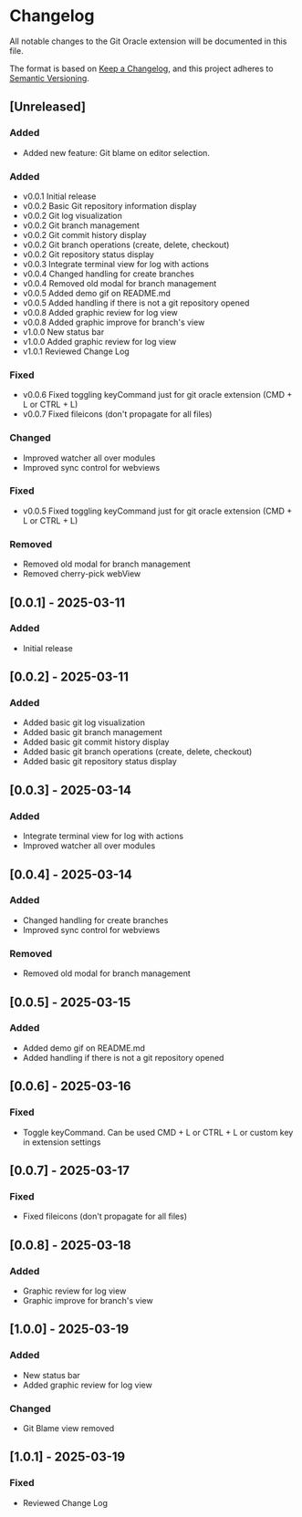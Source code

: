 # Changelog

All notable changes to the Git Oracle extension will be documented in this file.

The format is based on [Keep a Changelog](https://keepachangelog.com/en/1.0.0/),
and this project adheres to [Semantic Versioning](https://semver.org/spec/v2.0.0.html).

## [Unreleased]
### Added
- Added new feature: Git blame on editor selection.


### Added
- v0.0.1  Initial release
- v0.0.2  Basic Git repository information display
- v0.0.2  Git log visualization
- v0.0.2  Git branch management
- v0.0.2  Git commit history display
- v0.0.2  Git branch operations (create, delete, checkout)
- v0.0.2  Git repository status display
- v0.0.3  Integrate terminal view for log with actions
- v0.0.4  Changed handling for create branches
- v0.0.4  Removed old modal for branch management
- v0.0.5  Added demo gif on README.md
- v0.0.5  Added handling if there is not a git repository opened
- v0.0.8  Added graphic review for log view
- v0.0.8  Added graphic improve for branch's view
- v1.0.0  New status bar
- v1.0.0  Added graphic review for log view
- v1.0.1  Reviewed Change Log


### Fixed 
- v0.0.6  Fixed toggling keyCommand just for git oracle extension (CMD + L or CTRL + L)
- v0.0.7  Fixed fileicons (don't propagate for all files)


### Changed
- Improved watcher all over modules
- Improved sync control for webviews


### Fixed
- v0.0.5  Fixed toggling keyCommand just for git oracle extension (CMD + L or CTRL + L)


### Removed
- Removed old modal for branch management
- Removed cherry-pick webView

## [0.0.1] - 2025-03-11

### Added
- Initial release


## [0.0.2] - 2025-03-11

### Added
- Added basic git log visualization
- Added basic git branch management
- Added basic git commit history display
- Added basic git branch operations (create, delete, checkout)
- Added basic git repository status display


## [0.0.3] - 2025-03-14

### Added
- Integrate terminal view for log with actions
- Improved watcher all over modules


## [0.0.4] - 2025-03-14

### Added
- Changed handling for create branches 
- Improved sync control for webviews
### Removed
- Removed old modal for branch management


## [0.0.5] - 2025-03-15

### Added
- Added demo gif on README.md
- Added handling if there is not a git repository opened

## [0.0.6] - 2025-03-16
### Fixed 
- Toggle keyCommand. Can be used CMD + L or CTRL + L or custom key in extension settings

## [0.0.7] - 2025-03-17
### Fixed 
- Fixed fileicons (don't propagate for all files)

## [0.0.8] - 2025-03-18
### Added 
- Graphic review for log view
- Graphic improve for branch's view

## [1.0.0] - 2025-03-19
### Added 
- New status bar 
- Added graphic review for log view
### Changed 
- Git Blame view removed

## [1.0.1] - 2025-03-19
### Fixed
- Reviewed Change Log


